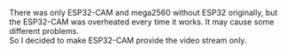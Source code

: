 There was only ESP32-CAM and mega2560 without ESP32 originally, but the ESP32-CAM was overheated every time it works. It may cause some different problems.
<br>
So I decided to make ESP32-CAM provide the video stream only.
